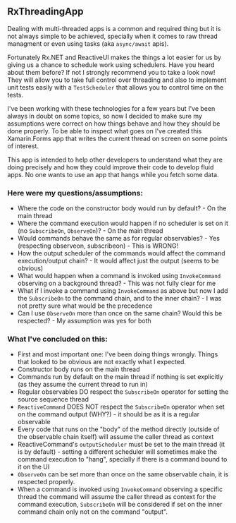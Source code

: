 ## RxThreadingApp
Dealing with multi-threaded apps is a common and required thing but it is not always simple to be achieved, specially when it comes to raw thread managment 
or even using tasks (aka `async/await` apis). 

Fortunately Rx.NET and ReactiveUI makes the things a lot easier for us by giving us a chance to schedule work using schedulers. 
Have you heard about them before? If not I strongly recommend you to take a look now! They will allow you to take full control over 
threading and also to implement unit tests easily with a `TestScheduler` that allows you to control time on the tests.

I've been working with these technologies for a few years but I've been always in doubt on some topics, so now I decided to make sure my assumptions were correct on how 
things behave and how they should be done properly. To be able to inspect what goes on I've created this Xamarin.Forms app that writes the current thread on screen
on some points of interest.

This app is intended to help other developers to understand what they are doing precisely and how they could improve their code to develop fluid apps.
No one wants to use an app that hangs while you fetch some data.

### Here were my questions/assumptions:
- Where the code on the constructor body would run by default? - On the main thread
- Where the command execution would happen if no scheduler is set on it (no `SubscribeOn`, `ObserveOn`)? - On the main thread
- Would commands behave the same as for regular observables? - Yes (respecting observeon, subscribeon) - This is WRONG!
- How the output scheduler of the commands would affect the command execution/output chain? - It would affect just the output (seems to be obvious)
- What would happen when a command is invoked using `InvokeCommand` observing on a background thread? - This was not fully clear for me
- What if I invoke a command using `InvokeCommand` as above but now I add the `SubscribeOn` to the command chain, and to the inner chain? - I was not pretty sure what would be the precedence
- Can I use `ObserveOn` more than once on the same chain? Would this be respected? - My assumption was yes for both

### What I've concluded on this:
- First and most important one: I've been doing things wrongly. Things that looked to be obvious are not exactly what I expected.
- Constructor body runs on the main thread
- Commands run by default on the main thread if nothing is set explicitly (as they assume the current thread to run in)
- Regular observables DO respect the `SubscribeOn` operator for setting the source sequence thread
- `ReactiveCommand` DOES NOT respect the `SubscribeOn` operator when set on the command output (WHY?) - it should be as it is a regular observable
- Every code that runs on the "body" of the method directly (outside of the observable chain itself) will assume the caller thread as context
- ReactiveCommand's `outputScheduler` must be set to the main thread (it is by default) - setting a different scheduler will sometimes make the command execution to "hang", specially if there is a command bound to it on the UI
- `ObserveOn` can be set more than once on the same observable chain, it is respected properly.
- When a command is invoked using `InvokeCommand` observing a specific thread the command will assume the caller thread as context for the command execution, 
`SubscribeOn` will be considered if set on the inner command chain only not on the command "output".
